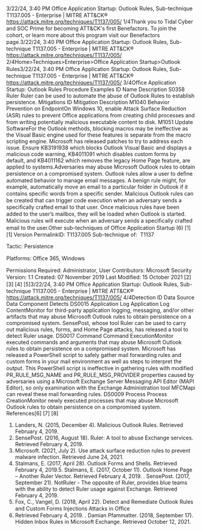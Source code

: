 3/22/24, 3:40 PM Oﬃce Application Startup: Outlook Rules, Sub-technique T1137.005 - Enterprise | MITRE ATT&CK®
https://attack.mitre.org/techniques/T1137/005/ 1/4Thank you to Tidal Cyber and SOC Prime for becoming ATT&CK's ﬁrst Benefactors. To join the cohort, or learn more about this program visit our
Benefactors page.3/22/24, 3:40 PM Oﬃce Application Startup: Outlook Rules, Sub-technique T1137.005 - Enterprise | MITRE ATT&CK®
https://attack.mitre.org/techniques/T1137/005/ 2/4Home>Techniques>Enterprise>Oﬃce Application Startup>Outlook Rules3/22/24, 3:40 PM Oﬃce Application Startup: Outlook Rules, Sub-technique T1137.005 - Enterprise | MITRE ATT&CK®
https://attack.mitre.org/techniques/T1137/005/ 3/4Oﬃce Application Startup: Outlook Rules
Procedure Examples
ID Name Description
S0358 Ruler Ruler can be used to automate the abuse of Outlook Rules to establish persistence.
Mitigations
ID Mitigation Description
M1040 Behavior
Prevention on
EndpointOn Windows 10, enable Attack Surface Reduction (ASR) rules to prevent Oﬃce applications from creating
child processes and from writing potentially malicious executable content to disk. 
M1051 Update
SoftwareFor the Outlook methods, blocking macros may be ineffective as the Visual Basic engine used for these
features is separate from the macro scripting engine. Microsoft has released patches to try to address
each issue. Ensure KB3191938 which blocks Outlook Visual Basic and displays a malicious code warning,
KB4011091 which disables custom forms by default, and KB4011162 which removes the legacy Home
Page feature, are applied to systems.Adversaries may abuse Microsoft Outlook rules to obtain persistence on a compromised system. Outlook rules allow a user to deﬁne
automated behavior to manage email messages. A benign rule might, for example, automatically move an email to a particular folder in
Outlook if it contains speciﬁc words from a speciﬁc sender. Malicious Outlook rules can be created that can trigger code execution when an
adversary sends a speciﬁcally crafted email to that user.
Once malicious rules have been added to the user’s mailbox, they will be loaded when Outlook is started. Malicious rules will execute when
an adversary sends a speciﬁcally crafted email to the user.Other sub-techniques of Oﬃce Application Startup (6)
[1]
[1]
Version PermalinkID: T1137.005
Sub-technique of:  T1137

Tactic: Persistence

Platforms: Oﬃce 365, Windows

Permissions Required: Administrator, User
Contributors: Microsoft Security
Version: 1.1
Created: 07 November 2019
Last Modiﬁed: 15 October 2021
[2]
[3]
[4]
[5]3/22/24, 3:40 PM Oﬃce Application Startup: Outlook Rules, Sub-technique T1137.005 - Enterprise | MITRE ATT&CK®
https://attack.mitre.org/techniques/T1137/005/ 4/4Detection
ID Data Source Data Component Detects
DS0015 Application Log Application
Log ContentMonitor for third-party application logging, messaging, and/or other artifacts that may
abuse Microsoft Outlook rules to obtain persistence on a compromised system.
SensePost, whose tool Ruler can be used to carry out malicious rules, forms, and Home
Page attacks, has released a tool to detect Ruler usage.
DS0017 Command Command
ExecutionMonitor executed commands and arguments that may abuse Microsoft Outlook rules to
obtain persistence on a compromised system. Microsoft has released a PowerShell
script to safely gather mail forwarding rules and custom forms in your mail environment
as well as steps to interpret the output. This PowerShell script is ineffective in
gathering rules with modiﬁed PR\_RULE\_MSG\_NAME and PR\_RULE\_MSG\_PROVIDER
properties caused by adversaries using a Microsoft Exchange Server Messaging API
Editor (MAPI Editor), so only examination with the Exchange Administration tool
MFCMapi can reveal these mail forwarding rules.
DS0009 Process Process
CreationMonitor newly executed processes that may abuse Microsoft Outlook rules to obtain
persistence on a compromised system.
References[6]
[7]
[8]
1. Landers, N. (2015, December 4). Malicious Outlook Rules.
Retrieved February 4, 2019.
2. SensePost. (2016, August 18). Ruler: A tool to abuse
Exchange services. Retrieved February 4, 2019.
3. Microsoft. (2021, July 2). Use attack surface reduction rules to
prevent malware infection. Retrieved June 24, 2021.
4. Stalmans, E. (2017, April 28). Outlook Forms and Shells.
Retrieved February 4, 2019.5. Stalmans, E. (2017, October 11). Outlook Home Page –
Another Ruler Vector. Retrieved February 4, 2019.
. SensePost. (2017, September 21). NotRuler - The opposite of
Ruler, provides blue teams with the ability to detect Ruler
usage against Exchange. Retrieved February 4, 2019.
7. Fox, C., Vangel, D. (2018, April 22). Detect and Remediate
Outlook Rules and Custom Forms Injections Attacks in Oﬃce
365. Retrieved February 4, 2019.
. Damian Pfammatter. (2018, September 17). Hidden Inbox
Rules in Microsoft Exchange. Retrieved October 12, 2021.